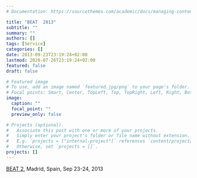 ```yaml
---
# Documentation: https://sourcethemes.com/academic/docs/managing-content/

title: "BEAT  2013"
subtitle: ""
summary: ""
authors: []
tags: [Service]
categories: []
date: 2013-09-23T23:19:24+02:00
lastmod: 2020-07-26T23:19:24+02:00
featured: false
draft: false

# Featured image
# To use, add an image named `featured.jpg/png` to your page's folder.
# Focal points: Smart, Center, TopLeft, Top, TopRight, Left, Right, BottomLeft, Bottom, BottomRight.
image:
  caption: ""
  focal_point: ""
  preview_only: false

# Projects (optional).
#   Associate this post with one or more of your projects.
#   Simply enter your project's folder or file name without extension.
#   E.g. `projects = ["internal-project"]` references `content/project/deep-learning/index.md`.
#   Otherwise, set `projects = []`.
projects: []
---
```

[BEAT 2](http://beat2.behavioural-types.eu/), Madrid, Spain, Sep 23-24, 2013
